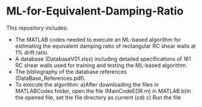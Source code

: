 # ML-for-Equivalent-Damping-Ratio
This repository includes: 
- The MATLAB codes needed to execute an ML-based algorithm for estimating the equivalent damping ratio of rectangular RC shear walls at 1% drift ratio. 
- A database (DatabaseV01.xlsx) including detailed specifications of 161 RC shear walls used for training and testing the ML-based algorithm.
- The bibliography of the database references (DataBase_References.pdf).
- To execute the algorithm: a)After downloading the files in MATLABCodes folder, open the file (MainCodeEDR.m) in MATLAB b)In the opened file, set the file directory as current (cd) c) Run the file  
